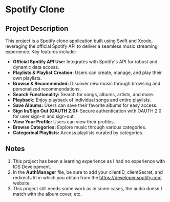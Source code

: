 # Spotify Clone

## Project Description
This project is a Spotify clone application built using Swift and Xcode, leveraging the official Spotify API to deliver a seamless music streaming experience. Key features include:

- **Official Spotify API Use:** Integrates with Spotify's API for robust and dynamic data access.
- **Playlists & Playlist Creation:** Users can create, manage, and play their own playlists.
- **Browse & Recommended:** Discover new music through browsing and personalized recommendations.
- **Search Functionality:** Search for songs, albums, artists, and more.
- **Playback:** Enjoy playback of individual songs and entire playlists.
- **Save Albums:** Users can save their favorite albums for easy access.
- **Sign In/Sign Out (OAUTH 2.0):** Secure authentication with OAUTH 2.0 for user sign-in and sign-out.
- **View Your Profile:** Users can view their profiles.
- **Browse Categories:** Explore music through various categories.
- **Categorical Playlists:** Access playlists curated by categories.

## Notes
1. This project has been a learning experience as I had no experience with IOS Development.
2. In the **AuthManager** file, be sure to add your clientID, clientSecret, and redirectURI in which you obtain from the https://developer.spotify.com website.
3. This project still needs some work as in some cases, the audio doesn't match with the album cover, etc.
